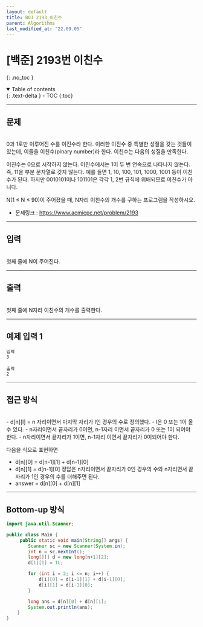 ```yaml
---
layout: default
title: BOJ 2193_이친수
parent: Algorithms
last_modified_at: "22.09.05"
---
```


# [백준] 2193번 이친수
{: .no_toc }

<details open markdown="block">
  <summary>
    Table of contents
  </summary>
  {: .text-delta }
- TOC
{:toc}
</details>

---
## 문제
<br>
0과 1로만 이루어진 수를 이진수라 한다. 이러한 이진수 중 특별한 성질을 갖는 것들이 있는데, 이들을 이친수(pinary number)라 한다. 이친수는 다음의 성질을 만족한다.

이친수는 0으로 시작하지 않는다.
이친수에서는 1이 두 번 연속으로 나타나지 않는다. 즉, 11을 부분 문자열로 갖지 않는다.
예를 들면 1, 10, 100, 101, 1000, 1001 등이 이친수가 된다. 하지만 0010101이나 101101은 각각 1, 2번 규칙에 위배되므로 이친수가 아니다.

N(1 ≤ N ≤ 90)이 주어졌을 때, N자리 이친수의 개수를 구하는 프로그램을 작성하시오.


- 문제링크 :
<a href="https://www.acmicpc.net/problem/2193">https://www.acmicpc.net/problem/2193
</a>

---
## 입력
<br>
첫째 줄에 N이 주어진다.

---
## 출력
<br>
첫째 줄에 N자리 이친수의 개수를 출력한다.

---
## 예제 입력 1

```
입력
3

출력
2
```

---
## 접근 방식
<br>
- d[n][l] = n 자리이면서 마지막 자리가 l인 경우의 수로 정의했다.
- l은 0 또는 1이 올 수 있다.
- n자리이면서 끝자리가 0이면, n-1자리 이면서 끝자리가 0 또는 1이 되어야 한다.
- n자리이면서 끝자리가 1이면, n-1자리 이면서 끝자리가 0이되어야 한다.

다음을 식으로 표현하면
- d[n][0] = d[n-1][1] + d[n-1][0]
- d[n][1] = d[n-1][0]
정답은 n자리이면서 끝자리가 0인 경우의 수와 n자리면서 끝자리가 1인 경우의 수를 더해주면 된다.
- answer = d[n][0] + d[n][1]

---

## Bottom-up 방식
```java
import java.util.Scanner;

public class Main {
     public static void main(String[] args) {
        Scanner sc = new Scanner(System.in);
        int n = sc.nextInt();
        long[][] d = new long[n+1][2];
        d[1][1] = 1L;

        for (int i = 2; i <= n; i++) {
            d[i][0] = d[i-1][1] + d[i-1][0];
            d[i][1] = d[i-1][0];
        }

        long ans = d[n][0] + d[n][1];
        System.out.println(ans);
    }
}


```